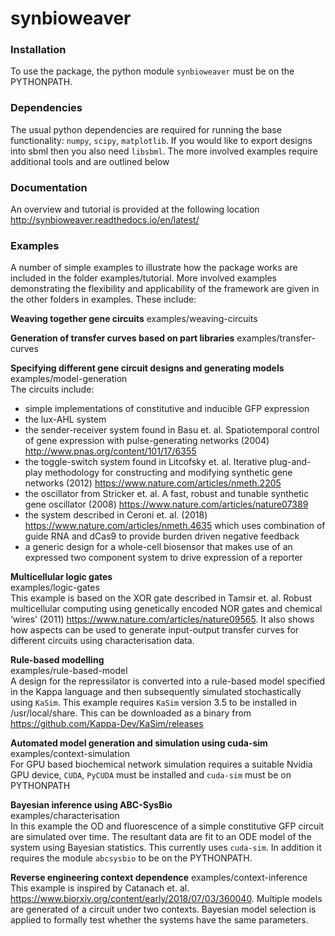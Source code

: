 synbioweaver
=============

### Installation
To use the package, the python module `synbioweaver` must be on the PYTHONPATH.

### Dependencies
The usual python dependencies are required for running the base functionality: `numpy`, `scipy`, `matplotlib`. If you would like to export designs into sbml then you also need `libsbml`. The more involved examples require additional tools and are outlined below

### Documentation
An overview and tutorial is provided at the following location
<http://synbioweaver.readthedocs.io/en/latest/>

### Examples
A number of simple examples to illustrate how the package works are included in the folder examples/tutorial. More involved examples demonstrating the flexibility and applicability of the framework are given in the other folders in examples. These include:

**Weaving together gene circuits**
examples/weaving-circuits

**Generation of transfer curves based on part libraries**
examples/transfer-curves 

**Specifying different gene circuit designs and generating models**  
examples/model-generation  
The circuits include: 
* simple implementations of constitutive and inducible GFP expression
* the lux-AHL system
* the sender-receiver system found in Basu et. al. Spatiotemporal control of gene expression with pulse-generating networks (2004) <http://www.pnas.org/content/101/17/6355>
* the toggle-switch system found in Litcofsky et. al. Iterative plug-and-play methodology for constructing and modifying synthetic gene networks (2012) <https://www.nature.com/articles/nmeth.2205>
* the oscillator from Stricker et. al. A fast, robust and tunable
  synthetic gene oscillator (2008) <https://www.nature.com/articles/nature07389>
* the system described in Ceroni et. al. (2018)
  <https://www.nature.com/articles/nmeth.4635> which uses combination
  of guide RNA and dCas9 to provide burden driven negative feedback
* a generic design for a whole-cell biosensor that makes use of an
  expressed two component system to drive expression of a reporter

**Multicellular logic gates**  
examples/logic-gates  
This example is based on the XOR gate described in Tamsir
et. al. Robust multicellular computing using genetically encoded NOR
gates and chemical ‘wires’ (2011)
<https://www.nature.com/articles/nature09565>. It also shows how
aspects can be used to generate input-output transfer curves for different circuits
using characterisation data.

**Rule-based modelling**  
examples/rule-based-model   
A design for the repressilator is converted into a rule-based model specified in the Kappa language and then subsequently simulated stochastically using `KaSim`. This example requires `KaSim` version 3.5 to be installed in /usr/local/share. This can be downloaded as a binary from <https://github.com/Kappa-Dev/KaSim/releases>

**Automated model generation and simulation using cuda-sim**  
examples/context-simulation  
For GPU based biochemical network simulation requires a suitable Nvidia GPU device, `CUDA`, `PyCUDA` must be installed and `cuda-sim` must be on PYTHONPATH

**Bayesian inference using ABC-SysBio**  
examples/characterisation  
In this example the OD and fluorescence of a simple constitutive GFP circuit are simulated over time. The resultant data are fit to an ODE model of the system using Bayesian statistics. This currently uses `cuda-sim`. In addition it requires the module `abcsysbio` to be on the PYTHONPATH. 

**Reverse engineering context dependence**
examples/context-inference
This example is inspired by Catanach et. al. <https://www.biorxiv.org/content/early/2018/07/03/360040>. Multiple models are generated of a circuit under two contexts. Bayesian model selection is applied to formally test whether the systems have the same parameters. 


